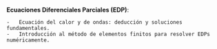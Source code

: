 **Ecuaciones Diferenciales Parciales (EDP)**:

    -   Ecuación del calor y de ondas: deducción y soluciones fundamentales.
    -   Introducción al método de elementos finitos para resolver EDPs numéricamente.

